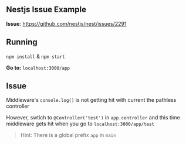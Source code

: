 ## Nestjs Issue Example

**Issue**: https://github.com/nestjs/nest/issues/2291

## Running

`npm install` & `npm start`

**Go to:** `localhost:3000/app`

## Issue

Middleware's `console.log()` is not getting hit with current the pathless controller

However, swtich to `@Controller('test')` in `app.controller` and this time middleware gets hit when you go to `localhost:3000/app/test`

> Hint: There is a global prefix `app` in `main`
